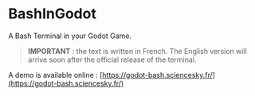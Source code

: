 # BashInGodot

A Bash Terminal in your Godot Game.

> **IMPORTANT** : the text is written in French. The English version will arrive soon after the official release of the terminal.

A demo is available online : [https://godot-bash.sciencesky.fr/](https://godot-bash.sciencesky.fr/)
